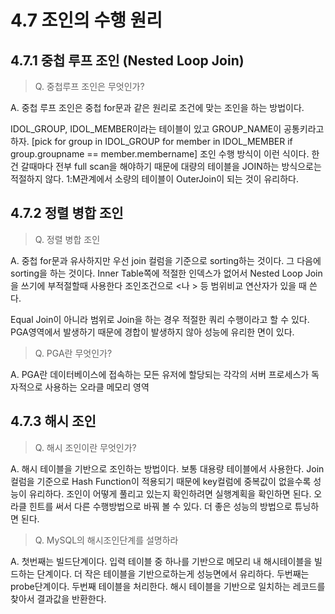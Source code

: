 # 4.7 조인의 수행 원리 

## 4.7.1 중첩 루프 조인 (Nested Loop Join)

> Q. 중첩루프 조인은 무엇인가? 

A. 중첩 루프 조인은 중첩 for문과 같은 원리로 조건에 맞는 조인을 하는 방법이다. 

IDOL_GROUP, IDOL_MEMBER이라는 테이블이 있고 GROUP_NAME이 공통키라고 하자. [pick for group in IDOL_GROUP for member in IDOL_MEMBER if group.groupname == member.membername] 조인 수행 방식이 이런 식이다. 
한건 갈때마다 전부 full scan을 해야하기 때문에 대량의 테이블을 JOIN하는 방식으로는 적절하지 않다. 1:M관계에서 소량의 테이블이 OuterJoin이 되는 것이 유리하다. 



## 4.7.2 정렬 병합 조인

> Q. 정렬 병합 조인

A. 중첩 for문과 유사하지만 우선 join 컬럼을 기준으로 sorting하는 것이다. 그 다음에 sorting을 하는 것이다. Inner Table쪽에 적절한 인덱스가 없어서 Nested Loop Join을 쓰기에 부적절할때 사용한다 조인조건으로 <나 > 등 범위비교 연산자가 있을 때 쓴다. 

Equal Join이 아니라 범위로 Join을 하는 경우 적절한 쿼리 수행이라고 할 수 있다. PGA영역에서 발생하기 때문에 경합이 발생하지 않아 성능에 유리한 면이 있다. 


> Q. PGA란 무엇인가?

A. PGA란 데이터베이스에 접속하는 모든 유저에 할당되는 각각의 서버 프로세스가 독자적으로 사용하는 오라클 메모리 영역 

## 4.7.3 해시 조인 

> Q. 해시 조인이란 무엇인가?

A. 해시 테이블을 기반으로 조인하는 방법이다. 보통 대용량 테이블에서 사용한다. Join 컬럼을 기준으로 Hash Function이 적용되기 때문에 key컬럼에 중복값이 없을수록 성능이 유리하다. 조인이 어떻게 풀리고 있는지 확인하려면 실행계획을 확인하면 된다. 오라클 힌트를 써서 다른 수행방법으로 바꿔 볼 수 있다. 더 좋은 성능의 방법으로 튜닝하면 된다. 


> Q. MySQL의 해시조인단계를 설명하라 

A. 첫번째는 빌드단계이다. 입력 테이블 중 하나를 기반으로 메모리 내 해시테이블을 빌드하는 단계이다. 더 작은 테이블을 기반으로하는게 성능면에서 유리하다. 
두번째는 probe단계이다. 두번째 테이블을 처리한다. 해시 테이블을 기반으로 일치하는 레코드를 찾아서 결과값을 반환한다. 
